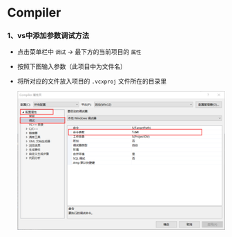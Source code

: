 # Compiler

### 1、vs中添加参数调试方法

* 点击菜单栏中 `调试` ->  最下方的当前项目的 `属性`

* 按照下图输入参数（此项目中为文件名）

* 将所对应的文件放入项目的 `.vcxproj` 文件所在的目录里

  ![readme1](.\readme1.png)

